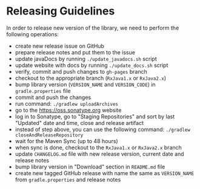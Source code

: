 Releasing Guidelines
====================

In order to release new version of the library, we need to perform the following operations:
- create new release issue on GitHub
- prepare release notes and put them to the issue
- update javaDocs by running `./update_javadocs.sh` script
- update website with docs by running `./update_docs.sh` script
- verify, commit and push changes to `gh-pages` branch
- checkout to the appropriate branch (`RxJava1.x` or `RxJava2.x`)
- bump library version (`VERSION_NAME` and `VERSION_CODE`) in `gradle.properties` file
- commit and push the changes
- run command: `./gradlew uploadArchives`
- go to the https://oss.sonatype.org website
- log in to Sonatype, go to "Staging Repositories" and sort by last "Updated" date and time, close and release artifact
- instead of step above, you can use the following command: `./gradlew closeAndReleaseRepository`
- wait for the Maven Sync (up to 48 hours)
- when sync is done, checkout to the `RxJava1.x` or `RxJava2.x` branch
- update `CHANGELOG.md` file with new release version, current date and release notes
- bump library version in "Download" section in `README.md` file
- create new tagged GitHub release with name the same as `VERSION_NAME` from `gradle.properties` and release notes

